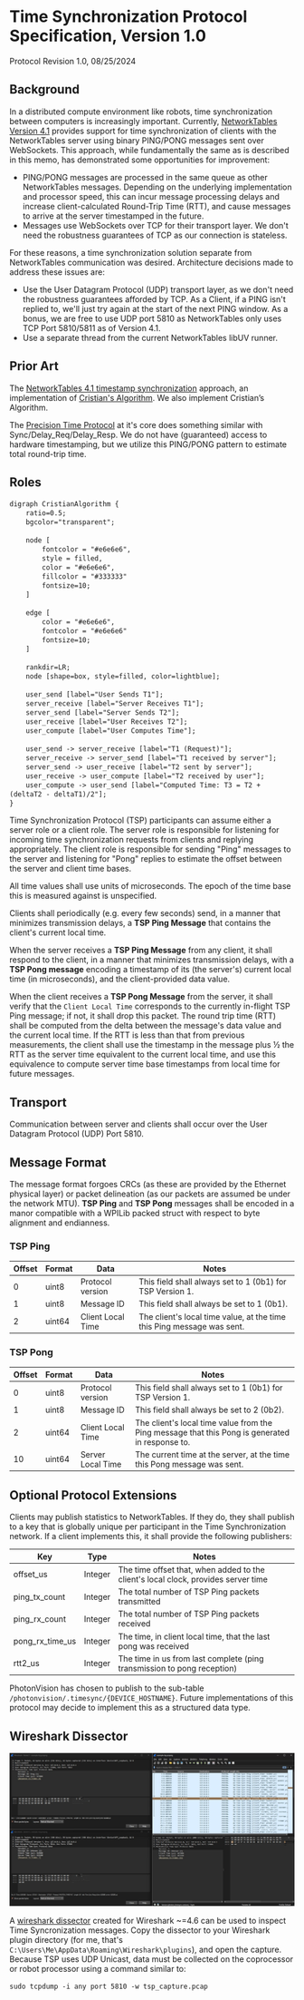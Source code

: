 # Time Synchronization Protocol Specification, Version 1.0

Protocol Revision 1.0, 08/25/2024

## Background

In a distributed compute environment like robots, time synchronization between computers is increasingly important. Currently, [NetworkTables Version 4.1](https://github.com/wpilibsuite/allwpilib/blob/main/ntcore/doc/networktables4.adoc) provides support for time synchronization of clients with the NetworkTables server using binary PING/PONG messages sent over WebSockets. This approach, while fundamentally the same as is described in this memo, has demonstrated some opportunities for improvement:

- PING/PONG messages are processed in the same queue as other NetworkTables messages. Depending on the underlying implementation and processor speed, this can incur message processing delays and increase client-calculated Round-Trip Time (RTT), and cause messages to arrive at the server timestamped in the future.
- Messages use WebSockets over TCP for their transport layer. We don't need the robustness guarantees of TCP as our connection is stateless.

For these reasons, a time synchronization solution separate from NetworkTables communication was desired. Architecture decisions made to address these issues are:

- Use the User Datagram Protocol (UDP) transport layer, as we don't need the robustness guarantees afforded by TCP. As a Client, if a PING isn't replied to, we'll just try again at the start of the next PING window. As a bonus, we are free to use UDP port 5810 as NetworkTables only uses TCP Port 5810/5811 as of Version 4.1.
- Use a separate thread from the current NetworkTables libUV runner.


## Prior Art

The [NetworkTables 4.1 timestamp synchronization](https://github.com/wpilibsuite/allwpilib/blob/main/ntcore/doc/networktables4.adoc#timestamps) approach, an implementation of [Cristian's Algorithm](https://en.wikipedia.org/wiki/Cristian%27s_algorithm). We also implement Cristian’s Algorithm.

The [Precision Time Protocol](https://en.wikipedia.org/wiki/Precision_Time_Protocol#Synchronization) at it's core does something similar with Sync/Delay_Req/Delay_Resp. We do not have (guaranteed) access to hardware timestamping, but we utilize this PING/PONG pattern to estimate total round-trip time.


## Roles

```{graphviz}
digraph CristianAlgorithm {
    ratio=0.5;
    bgcolor="transparent";

    node [
        fontcolor = "#e6e6e6",
        style = filled,
        color = "#e6e6e6",
        fillcolor = "#333333"
        fontsize=10;
    ]

    edge [
        color = "#e6e6e6",
        fontcolor = "#e6e6e6"
        fontsize=10;
    ]

    rankdir=LR;
    node [shape=box, style=filled, color=lightblue];

    user_send [label="User Sends T1"];
    server_receive [label="Server Receives T1"];
    server_send [label="Server Sends T2"];
    user_receive [label="User Receives T2"];
    user_compute [label="User Computes Time"];

    user_send -> server_receive [label="T1 (Request)"];
    server_receive -> server_send [label="T1 received by server"];
    server_send -> user_receive [label="T2 sent by server"];
    user_receive -> user_compute [label="T2 received by user"];
    user_compute -> user_send [label="Computed Time: T3 = T2 + (deltaT2 - deltaT1)/2"];
}
```

Time Synchronization Protocol (TSP) participants can assume either a server role or a client role. The server role is responsible for listening for incoming time synchronization requests from clients and replying appropriately. The client role is responsible for sending "Ping" messages to the server and listening for "Pong" replies to estimate the offset between the server and client time bases.

All time values shall use units of microseconds. The epoch of the time base this is measured against is unspecified.

Clients shall periodically (e.g. every few seconds) send, in a manner that minimizes transmission delays, a **TSP Ping Message** that contains the client's current local time.

When the server receives a **TSP Ping Message** from any client, it shall respond to the client, in a manner that minimizes transmission delays, with a **TSP Pong message** encoding a timestamp of its (the server's) current local time (in microseconds), and the client-provided data value.

When the client receives a **TSP Pong Message** from the server, it shall verify that the `Client Local Time` corresponds to the currently in-flight TSP Ping message; if not, it shall drop this packet. The round trip time (RTT) shall be computed from the delta between the message's data value and the current local time.  If the RTT is less than that from previous measurements, the client shall use the timestamp in the message plus ½ the RTT as the server time equivalent to the current local time, and use this equivalence to compute server time base timestamps from local time for future messages.

## Transport

Communication between server and clients shall occur over the User Datagram Protocol (UDP) Port 5810.

## Message Format

The message format forgoes CRCs (as these are provided by the Ethernet physical layer) or packet delineation (as our packets are assumed be under the network MTU). **TSP Ping** and **TSP Pong** messages shall be encoded in a manor compatible with a WPILib packed struct with respect to byte alignment and endianness.

### TSP Ping

| Offset | Format | Data | Notes |
| ------ | ------ | ---- | ----- |
| 0 | uint8 | Protocol version | This field shall always set to 1 (0b1) for TSP Version 1. |
| 1 | uint8 | Message ID | This field shall always be set to 1 (0b1). |
| 2 | uint64 | Client Local Time | The client's local time value, at the time this Ping message was sent. |

### TSP Pong

| Offset | Format | Data | Notes |
| ------ | ------ | ---- | ----- |
| 0 | uint8 | Protocol version | This field shall always set to 1 (0b1) for TSP Version 1.
| 1 | uint8 | Message ID | This field shall always be set to 2 (0b2).
| 2 | uint64 | Client Local Time | The client's local time value from the Ping message that this Pong is generated in response to.
| 10 | uint64 | Server Local Time | The current time at the server, at the time this Pong message was sent.


## Optional Protocol Extensions

Clients may publish statistics to NetworkTables. If they do, they shall publish to a key that is globally unique per participant in the Time Synchronization network. If a client implements this, it shall provide the following publishers:

| Key | Type | Notes |
| ------ | ------ | ---- |
| offset_us | Integer | The time offset that, when added to the client's local clock, provides server time |
| ping_tx_count | Integer | The total number of TSP Ping packets transmitted |
| ping_rx_count | Integer | The total number of TSP Ping packets received |
| pong_rx_time_us | Integer | The time, in client local time, that the last pong was received |
| rtt2_us | Integer | The time in us from last complete (ping transmission to pong reception) |

PhotonVision has chosen to publish to the sub-table `/photonvision/.timesync/{DEVICE_HOSTNAME}`. Future implementations of this protocol may decide to implement this as a structured data type.

## Wireshark Dissector

![](images/wireshark.jpg)

A [wireshark dissector](images/photon.lua) created for Wireshark ~=4.6 can be used to inspect Time Syncronization messages. Copy the dissector to your Wireshark plugin directory (for me, that's `C:\Users\Me\AppData\Roaming\Wireshark\plugins`), and open the capture. Because TSP uses UDP Unicast, data must be collected on the coprocessor or robot processor using a command similar to:

```
sudo tcpdump -i any port 5810 -w tsp_capture.pcap
```
